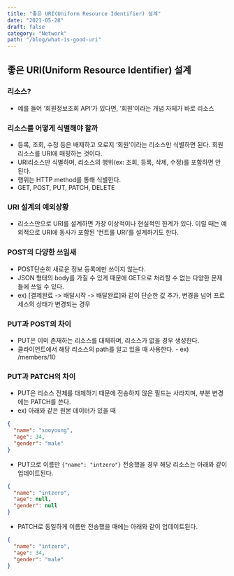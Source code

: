 ```yaml
---
title: "좋은 URI(Uniform Resource Identifier) 설계"
date: "2021-05-28"
draft: false
category: "Network"
path: "/blog/what-is-good-uri"
---
```


## 좋은 URI(Uniform Resource Identifier) 설계

### 리소스?

- 예를 들어 ‘회원정보조회 API’가 있다면, ‘회원’이라는 개념 자체가 바로 리소스

### 리소스를 어떻게 식별해야 할까

- 등록, 조회, 수정 등은 배제하고 오로지 ‘회원’이라는 리소스만 식별하면 된다. 회원 리소스를 URI에 매핑하는 것이다.
- URI리소스만 식별하며, 리소스의 행위(ex: 조회, 등록, 삭제, 수정)를 포함하면 안 된다.
- 행위는 HTTP method를 통해 식별한다.
- GET, POST, PUT, PATCH, DELETE

### URI 설계의 예외상황

- 리소스만으로 URI를 설계하면 가장 이상적이나 현실적인 한계가 있다. 이럴 때는 예외적으로 URI에 동사가 포함된 ‘컨트롤 URI’를 설계하기도 한다.

### POST의 다양한 쓰임새

- POST단순히 새로운 정보 등록에만 쓰이지 않는다.
- JSON 형태의 body를 가질 수 있게 때문에 GET으로 처리할 수 없는 다양한 문제들에 쓰일 수 있다.
- ex) [결제완료 -> 배달시작 -> 배달완료]와 같이 단순한 값 추가, 변경을 넘어 프로세스의 상태가 변경되는 경우

### PUT과 POST의 차이

- PUT은 이미 존재하는 리소스를 대체하며, 리소스가 없을 경우 생성한다.
- 클라이언트에서 해당 리소스의 path를 알고 있을 때 사용한다. - ex) /members/10

### PUT과 PATCH의 차이

- PUT은 리소스 전체를 대체하기 때문에 전송하지 않은 필드는 사라지며, 부분 변경에는 PATCH를 쓴다.
- ex) 아래와 같은 원본 데이터가 있을 때

```json
{
  "name": "sooyoung",
  "age": 34,
  "gender": "male"
}
```

- PUT으로 이름만 `{"name": "intzero"}` 전송했을 경우 해당 리소스는 아래와 같이 업데이트된다.

```json
{
  "name": "intzero",
  "age": null,
  "gender": null
}
```

- PATCH로 동일하게 이름만 전송했을 때에는 아래와 같이 업데이트된다.

```json
{
  "name": "intzero",
  "age": 34,
  "gender": "male"
}
```
